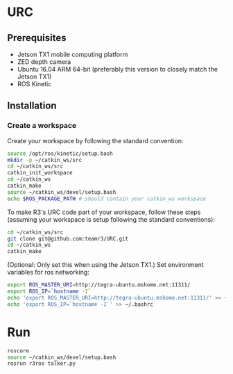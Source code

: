 # URC

## Prerequisites

- Jetson TX1 mobile computing platform
-  ZED depth camera
- Ubuntu 16.04 ARM 64-bit (preferably this version to closely match the Jetson TX1)
- ROS Kinetic

## Installation
### Create a workspace
Create your workspace by following the standard convention:

```bash
source /opt/ros/kinetic/setup.bash
mkdir -p ~/catkin_ws/src
cd ~/catkin_ws/src
catkin_init_workspace
cd ~/catkin_ws
catkin_make
source ~/catkin_ws/devel/setup.bash
echo $ROS_PACKAGE_PATH # should contain your catkin_ws workspace
```

To make R3's URC code part of your workspace, follow these steps (assuming your workspace is setup following the standard conventions):

```bash
cd ~/catkin_ws/src
git clone git@github.com:teamr3/URC.git
cd ~/catkin_ws
catkin_make
```

(Optional: Only set this when using the Jetson TX1.) Set environment variables for ros networking:

```bash
export ROS_MASTER_URI=http://tegra-ubuntu.mshome.net:11311/
export ROS_IP=`hostname -I`
echo 'export ROS_MASTER_URI=http://tegra-ubuntu.mshome.net:11311/' >> ~/.bashrc
echo 'export ROS_IP=`hostname -I`' >> ~/.bashrc
```

# Run

```bash
roscore
source ~/catkin_ws/devel/setup.bash
rosrun r3ros talker.py
```


